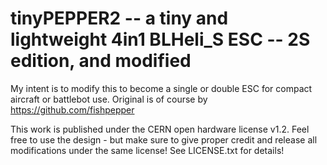 # tinyPEPPER2 -- a tiny and lightweight 4in1 BLHeli_S ESC -- 2S edition, and modified

My intent is to modify this to become a single or double ESC for compact aircraft or battlebot use.
Original is of course by https://github.com/fishpepper

This work is published under the CERN open hardware license v1.2. 
Feel free to use the design - but make sure to give proper credit 
and release all modifications under the same license! 
See LICENSE.txt for details!
